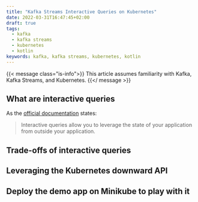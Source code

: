 ```yaml
---
title: "Kafka Streams Interactive Queries on Kubernetes"
date: 2022-03-31T16:47:45+02:00
draft: true
tags:
  - kafka
  - kafka streams
  - kubernetes
  - kotlin
keywords: kafka, kafka streams, kubernetes, kotlin
---
```


{{< message class="is-info">}}
This article assumes familiarity with Kafka, Kafka Streams, and Kubernetes.
{{</ message >}}

## What are interactive queries

As the [official
documentation](https://kafka.apache.org/documentation/streams/developer-guide/interactive-queries.html)
states:

> Interactive queries allow you to leverage the state of your application from
> outside your application.

## Trade-offs of interactive queries

## Leveraging the Kubernetes downward API

## Deploy the demo app on Minikube to play with it
